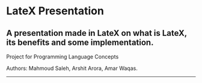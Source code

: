 # LateX Presentation
## A presentation made in LateX on what is LateX, its benefits and some implementation. 

Project for Programming Language Concepts

Authors: Mahmoud Saleh, Arshit Arora, Amar Waqas.

__________________________________________________________________________________________________________________________________________
